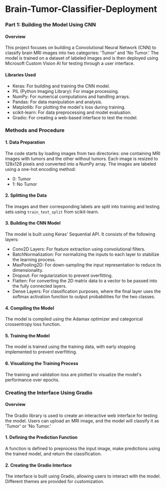 # Brain-Tumor-Classifier-Deployment

### Part 1: Building the Model Using CNN

#### Overview
This project focuses on building a Convolutional Neural Network (CNN) to classify brain MRI images into two categories: 'Tumor' and 'No Tumor.' The model is trained on a dataset of labeled images and is then deployed using Microsoft Custom Vision AI for testing through a user interface.

#### Libraries Used
- Keras: For building and training the CNN model.
- PIL (Python Imaging Library): For image processing.
- NumPy: For numerical computations and handling arrays.
- Pandas: For data manipulation and analysis.
- Matplotlib: For plotting the model's loss during training.
- scikit-learn: For data preprocessing and model evaluation.
- Gradio: For creating a web-based interface to test the model.

### Methods and Procedure

#### 1. Data Preparation
The code starts by loading images from two directories: one containing MRI images with tumors and the other without tumors. Each image is resized to 128x128 pixels and converted into a NumPy array. The images are labeled using a one-hot encoding method:
- 0: Tumor
- 1: No Tumor

#### 2. Splitting the Data
The images and their corresponding labels are split into training and testing sets using `train_test_split` from scikit-learn.

#### 3. Building the CNN Model
The model is built using Keras' Sequential API. It consists of the following layers:
- Conv2D Layers: For feature extraction using convolutional filters.
- BatchNormalization: For normalizing the inputs to each layer to stabilize the learning process.
- MaxPooling2D: For down-sampling the input representation to reduce its dimensionality.
- Dropout: For regularization to prevent overfitting.
- Flatten: For converting the 2D matrix data to a vector to be passed into the fully connected layers.
- Dense Layers: For classification purposes, where the final layer uses the softmax activation function to output probabilities for the two classes.

#### 4. Compiling the Model
The model is compiled using the Adamax optimizer and categorical crossentropy loss function.

#### 5. Training the Model
The model is trained using the training data, with early stopping implemented to prevent overfitting.

#### 6. Visualizing the Training Process
The training and validation loss are plotted to visualize the model's performance over epochs.

### Creating the Interface Using Gradio

#### Overview
The Gradio library is used to create an interactive web interface for testing the model. Users can upload an MRI image, and the model will classify it as 'Tumor' or 'No Tumor.'

#### 1. Defining the Prediction Function
A function is defined to preprocess the input image, make predictions using the trained model, and return the classification.

#### 2. Creating the Gradio Interface
The interface is built using Gradio, allowing users to interact with the model. Different themes are provided for customization.



